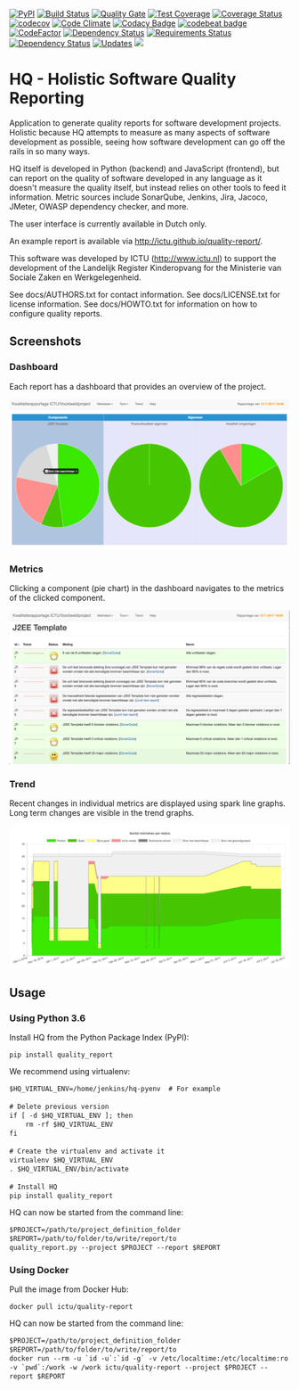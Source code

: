 [![PyPI](https://img.shields.io/pypi/v/quality_report.svg)](https://pypi.python.org/pypi/quality_report)
[![Build Status](https://travis-ci.org/ICTU/quality-report.png?branch=master)](https://travis-ci.org/ICTU/quality-report)
[![Quality Gate](https://sonarqube.com/api/badges/gate?key=nl.ictu:quality_report)](https://sonarqube.com/dashboard/index/nl.ictu:quality_report)
[![Test Coverage](https://codeclimate.com/github/ICTU/quality-report/badges/coverage.svg)](https://codeclimate.com/github/ICTU/quality-report/coverage)
[![Coverage Status](https://coveralls.io/repos/github/ICTU/quality-report/badge.svg?branch=master)](https://coveralls.io/github/ICTU/quality-report?branch=master)
[![codecov](https://codecov.io/gh/ICTU/quality-report/branch/master/graph/badge.svg)](https://codecov.io/gh/ICTU/quality-report)
[![Code Climate](https://codeclimate.com/github/ICTU/quality-report/badges/gpa.svg)](https://codeclimate.com/github/ICTU/quality-report)
[![Codacy Badge](https://api.codacy.com/project/badge/Grade/90b2d74043284cdda06aecc442182946)](https://www.codacy.com/app/frank_10/quality-report?utm_source=github.com&amp;utm_medium=referral&amp;utm_content=ICTU/quality-report&amp;utm_campaign=Badge_Grade)
[![codebeat badge](https://codebeat.co/badges/cbffeefc-5efb-41c4-88e1-30a0fc7dd249)](https://codebeat.co/projects/github-com-ictu-quality-report)
[![CodeFactor](https://www.codefactor.io/repository/github/ictu/quality-report/badge)](https://www.codefactor.io/repository/github/ictu/quality-report)
[![Dependency Status](https://dependencyci.com/github/ICTU/quality-report/badge)](https://dependencyci.com/github/ICTU/quality-report)
[![Requirements Status](https://requires.io/github/ICTU/quality-report/requirements.svg?branch=master)](https://requires.io/github/ICTU/quality-report/requirements/?branch=master)
[![Dependency Status](https://www.versioneye.com/user/projects/58891e2fc64626004feb312f/badge.svg?style=flat-square)](https://www.versioneye.com/user/projects/58891e2fc64626004feb312f)
[![Updates](https://pyup.io/repos/github/ICTU/quality-report/shield.svg)](https://pyup.io/repos/github/ICTU/quality-report/)
[![](https://images.microbadger.com/badges/image/ictu/quality-report.svg)](https://microbadger.com/images/ictu/quality-report "Get your own image badge on microbadger.com")

HQ - Holistic Software Quality Reporting
========================================

Application to generate quality reports for software development projects.
Holistic because HQ attempts to measure as many aspects of software development as
possible, seeing how software development can go off the rails in so many ways.

HQ itself is developed in Python (backend) and JavaScript (frontend), but can report on the quality of software 
developed in any language as it doesn't measure the quality itself, but instead
relies on other tools to feed it information. Metric sources include SonarQube, Jenkins,
Jira, Jacoco, JMeter, OWASP dependency checker, and more.

The user interface is currently available in Dutch only.

An example report is available via http://ictu.github.io/quality-report/.

This software was developed by ICTU (http://www.ictu.nl) to support the 
development of the Landelijk Register Kinderopvang for the Ministerie van
Sociale Zaken en Werkgelegenheid.

See docs/AUTHORS.txt for contact information.
See docs/LICENSE.txt for license information.
See docs/HOWTO.txt for information on how to configure quality reports.

Screenshots
-----------

### Dashboard

Each report has a dashboard that provides an overview of the project.

![Screenshot](docs/screenshot.png)

### Metrics

Clicking a component (pie chart) in the dashboard navigates to the metrics of the clicked component.

![Screenshot](docs/screenshot2.png)

### Trend

Recent changes in individual metrics are displayed using spark line graphs. 
Long term changes are visible in the trend graphs.

![Screenshot](docs/screenshot3.png)

Usage
-----

### Using Python 3.6

Install HQ from the Python Package Index (PyPI):

    pip install quality_report

We recommend using virtualenv:

    $HQ_VIRTUAL_ENV=/home/jenkins/hq-pyenv  # For example

    # Delete previous version
    if [ -d $HQ_VIRTUAL_ENV ]; then
        rm -rf $HQ_VIRTUAL_ENV
    fi
    
    # Create the virtualenv and activate it
    virtualenv $HQ_VIRTUAL_ENV
    . $HQ_VIRTUAL_ENV/bin/activate
    
    # Install HQ
    pip install quality_report
    
HQ can now be started from the command line:

    $PROJECT=/path/to/project_definition_folder
    $REPORT=/path/to/folder/to/write/report/to
    quality_report.py --project $PROJECT --report $REPORT

### Using Docker

Pull the image from Docker Hub:

    docker pull ictu/quality-report

HQ can now be started from the command line:

    $PROJECT=/path/to/project_definition_folder
    $REPORT=/path/to/folder/to/write/report/to
    docker run --rm -u `id -u`:`id -g` -v /etc/localtime:/etc/localtime:ro -v `pwd`:/work -w /work ictu/quality-report --project $PROJECT --report $REPORT
